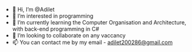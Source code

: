 - 👋 Hi, I’m @Adilet
- 👀 I’m interested in programming
- 🌱 I’m currently learning the Computer Organisation and Architecture, with back-end programming in C#
- 💞️ I’m looking to collaborate on any vaccancy
- 📫 You can contact me by my email - adilet200286@gmail.com

